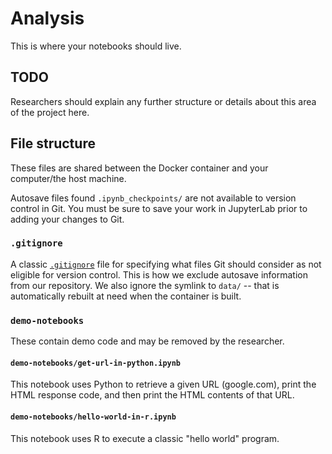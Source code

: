 # Analysis

This is where your notebooks should live.



## **TODO**
Researchers should explain any further structure or details about this area of the project here.


## File structure

These files are shared between the Docker container and your computer/the host machine.

Autosave files found `.ipynb_checkpoints/` are not available to version control in Git. You must be sure to save your work in JupyterLab prior to adding your changes to Git.


### `.gitignore`

A classic [`.gitignore`](https://git-scm.com/docs/gitignore) file for specifying what files Git should consider as not eligible for version control. This is how we exclude autosave information from our repository. We also ignore the symlink to `data/` -- that is automatically rebuilt at need when the container is built.


### `demo-notebooks`

These contain demo code and may be removed by the researcher.

#### `demo-notebooks/get-url-in-python.ipynb`

This notebook uses Python to retrieve a given URL (google.com), print the HTML response code, and then print the HTML contents of that URL.

#### `demo-notebooks/hello-world-in-r.ipynb`

This notebook uses R to execute a classic "hello world" program.
